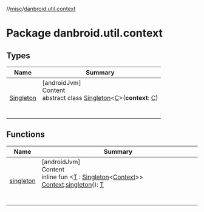 //[misc](../index.md)/[danbroid.util.context](index.md)



# Package danbroid.util.context  


## Types  
  
|  Name|  Summary| 
|---|---|
| [Singleton](-singleton/index.md)| [androidJvm]  <br>Content  <br>abstract class [Singleton](-singleton/index.md)<[C](-singleton/index.md)>(**context**: [C](-singleton/index.md))  <br><br><br>


## Functions  
  
|  Name|  Summary| 
|---|---|
| [singleton](singleton.md)| [androidJvm]  <br>Content  <br>inline fun <[T](singleton.md) : [Singleton](-singleton/index.md)<[Context](https://developer.android.com/reference/kotlin/android/content/Context.html)>> [Context](https://developer.android.com/reference/kotlin/android/content/Context.html).[singleton](singleton.md)(): [T](singleton.md)  <br><br><br>

